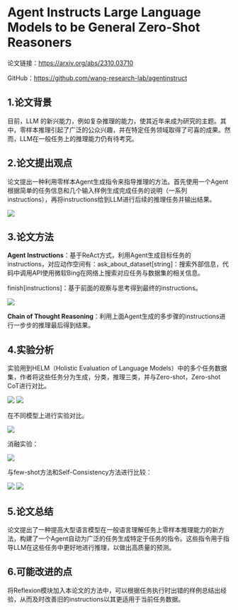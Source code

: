 # **Agent Instructs Large Language Models to be General Zero-Shot Reasoners** 

论文链接：https://arxiv.org/abs/2310.03710

GitHub：https://github.com/wang-research-lab/agentinstruct

## 1.论文背景

目前，LLM 的新兴能力，例如复杂推理的能力，使其近年来成为研究的主题。其中，零样本推理引起了广泛的公众兴趣，并在特定任务领域取得了可喜的成果。然而，LLM在一般任务上的推理能力仍有待考究。

##  2.论文提出观点

论文提出一种利用零样本Agent生成指令来指导推理的方法。首先使用一个Agent根据简单的任务信息和几个输入样例生成完成任务的说明（一系列instructions），再将instructions给到LLM进行后续的推理任务并输出结果。

![](https://github.com/zzysos/LLMsStudy/blob/master/%E8%AE%BA%E6%96%87%E8%A7%A3%E8%AF%BB/pic/Zero-shot%20Agent%20instructions.png)

## 3.论文方法

**Agent Instructions**：基于ReAct方式，利用Agent生成目标任务的instructions，对应动作空间有：ask_about_dataset[string]：搜索外部信息，代码中调用API使用微软Bing在网络上搜索对应任务与数据集的相关信息。

finish[instructions]：基于前面的观察与思考得到最终的instructions。

![](https://github.com/zzysos/LLMsStudy/blob/master/%E8%AE%BA%E6%96%87%E8%A7%A3%E8%AF%BB/pic/Agent%20Instructions%E7%94%9F%E6%88%90%E8%BF%87%E7%A8%8B.png)

**Chain of Thought Reasoning**：利用上面Agent生成的多步骤的instructions进行一步步的推理最后得到结果。

## 4.实验分析

实验用到HELM（Holistic Evaluation of Language Models）中的多个任务数据集，作者将这些任务分为生成，分类，推理三类，并与Zero-shot，Zero-shot CoT进行对比。

![](https://github.com/zzysos/LLMsStudy/blob/master/%E8%AE%BA%E6%96%87%E8%A7%A3%E8%AF%BB/pic/HELM%E4%BB%BB%E5%8A%A1%E5%88%86%E7%B1%BB.png)     ![](https://github.com/zzysos/LLMsStudy/blob/master/%E8%AE%BA%E6%96%87%E8%A7%A3%E8%AF%BB/pic/Winning%20rate%20(%25)%20between%20zeroshot%2C%20zero-shot%20CoT%2C%20and%20zero-shot%20AgentInstruct.png)

在不同模型上进行实验对比。

![](https://github.com/zzysos/LLMsStudy/blob/master/%E8%AE%BA%E6%96%87%E8%A7%A3%E8%AF%BB/pic/%E5%A4%9A%E6%A8%A1%E5%9E%8B%E5%AF%B9%E6%AF%94.png)

消融实验：

![](https://github.com/zzysos/LLMsStudy/blob/master/%E8%AE%BA%E6%96%87%E8%A7%A3%E8%AF%BB/pic/%E6%B6%88%E8%9E%8D%E5%AE%9E%E9%AA%8C%E7%BB%93%E6%9E%9C.png)

与few-shot方法和Self-Consistency方法进行比较：

![](https://github.com/zzysos/LLMsStudy/blob/master/%E8%AE%BA%E6%96%87%E8%A7%A3%E8%AF%BB/pic/%E4%B8%8Efew-shot%E5%AF%B9%E6%AF%94.png)     ![](https://github.com/zzysos/LLMsStudy/blob/master/%E8%AE%BA%E6%96%87%E8%A7%A3%E8%AF%BB/pic/%E4%B8%8ESC%E5%AF%B9%E6%AF%94.png)

## 5.论文总结

论文提出了一种提高大型语言模型在一般语言理解任务上零样本推理能力的新方法，构建了一个Agent自动为广泛的任务生成特定于任务的指令。这些指令用于指导LLM在这些任务中更好地进行推理，以做出高质量的预测。

## 6.可能改进的点

将Reflexion模块加入本论文的方法中，可以根据任务执行时出错的样例总结出经验，从而及时改善旧的instructions以其更适用于当前任务数据。